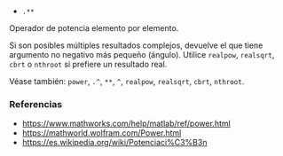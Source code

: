 * `.**`

Operador de potencia elemento por elemento.

Si son posibles múltiples resultados complejos, devuelve el que tiene
argumento no negativo más pequeño (ángulo). Utilice `realpow`,
`realsqrt`, `cbrt` o `nthroot` si prefiere un resultado real.

Véase también: `power`, `.^`, `**`, `^`, `realpow`, `realsqrt`, `cbrt`, `nthroot`.

### Referencias

* https://www.mathworks.com/help/matlab/ref/power.html
* https://mathworld.wolfram.com/Power.html
* https://es.wikipedia.org/wiki/Potenciaci%C3%B3n
